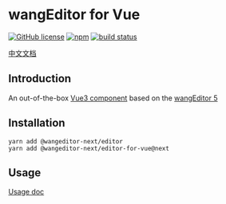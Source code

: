 # wangEditor for Vue

[![GitHub license](https://img.shields.io/badge/license-MIT-blue.svg)](https://github.com/facebook/react/blob/main/LICENSE) [![npm](https://img.shields.io/npm/v/@wangeditor/editor-for-vue.svg)](https://www.npmjs.com/package/@wangeditor/editor-for-vue/v/next) [![build status](https://github.com/wangeditor-team/wangEditor-for-vue3/actions/workflows/npm-publish.yml/badge.svg?branch=main)](https://github.com/wangeditor-team/wangEditor-for-vue3/actions)

[中文文档](./README.md)

## Introduction

An out-of-the-box [Vue3 component](https://www.wangeditor.com/v5/for-frame.html#vue3)
based on the [wangEditor 5](https://www.wangeditor.com/v5/for-frame.html#vue3)

## Installation

```shell
yarn add @wangeditor-next/editor
yarn add @wangeditor-next/editor-for-vue@next
```

## Usage

[Usage doc](https://www.wangeditor.com/en/v5/for-frame.html#vue3)
